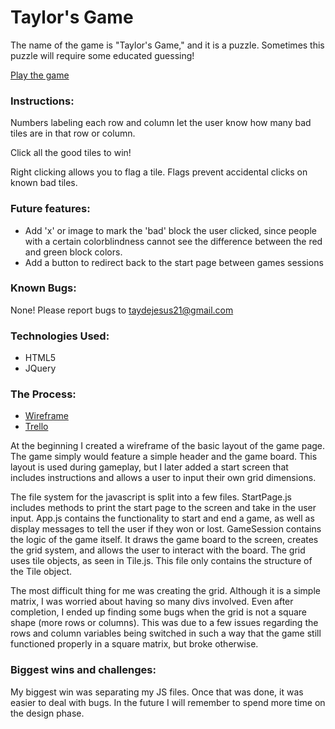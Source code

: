 # Taylor's Game
The name of the game is "Taylor's Game," and it is a puzzle. Sometimes this puzzle will require some educated guessing!

[Play the game](https://taydejesus.github.io/gameLab/)

### Instructions:
Numbers labeling each row and column let the user know how many bad tiles are in that row or column. 

Click all the good tiles to win! 

Right clicking allows you to flag a tile. Flags prevent accidental clicks on known bad tiles.

### Future features:
- Add 'x' or image to mark the 'bad' block the user clicked, since people with a certain colorblindness cannot see the difference between the red and green block colors.
- Add a button to redirect back to the start page between games sessions

### Known Bugs:
None! Please report bugs to taydejesus21@gmail.com

### Technologies Used:
- HTML5
- JQuery

### The Process:
- [Wireframe](https://wireframe.cc/hjBf5p)
- [Trello](https://trello.com/b/FuD0YFTC/gamelab)

At the beginning I created a wireframe of the basic layout of the game page. The game simply would feature a simple header and the game board. This layout is used during gameplay, but I later added a start screen that includes instructions and allows a user to input their own grid dimensions.

The file system for the javascript is split into a few files. StartPage.js includes methods to print the start page to the screen and take in the user input. App.js contains the functionality to start and end a game, as well as display messages to tell the user if they won or lost. GameSession contains the logic of the game itself. It draws the game board to the screen, creates the grid system, and allows the user to interact with the board. The grid uses tile objects, as seen in Tile.js. This file only contains the structure of the Tile object.

The most difficult thing for me was creating the grid. Although it is a simple matrix, I was worried about having so many divs involved. Even after completion, I ended up finding some bugs when the grid is not a square shape (more rows or columns). This was due to a few issues regarding the rows and column variables being switched in such a way that the game still functioned properly in a square matrix, but broke otherwise.

### Biggest wins and challenges:
My biggest win was separating my JS files. Once that was done, it was easier to deal with bugs. In the future I will remember to spend more time on the design phase.
